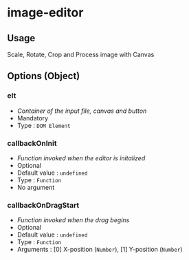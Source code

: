 # image-editor


## Usage

Scale, Rotate, Crop and Process image with Canvas


## Options (Object)


### elt

* *Container of the input file, canvas and button*
* Mandatory
* Type : `DOM Element`


### callbackOnInit

* *Function invoked when the editor is initalized*
* Optional
* Default value : `undefined`
* Type : `Function`
* No argument


### callbackOnDragStart

* *Function invoked when the drag begins*
* Optional
* Default value : `undefined`
* Type : `Function`
* Arguments : [0] X-position (`Number`), [1] Y-position (`Number`)

